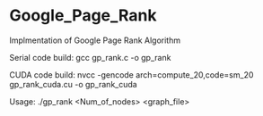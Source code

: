 # Google_Page_Rank
Implmentation of Google Page Rank Algorithm

Serial code build:
gcc gp_rank.c -o gp_rank

CUDA code build:
nvcc -gencode arch=compute_20,code=sm_20 gp_rank_cuda.cu -o gp_rank_cuda

Usage:
./gp_rank <Num_of_nodes> <graph_file>

